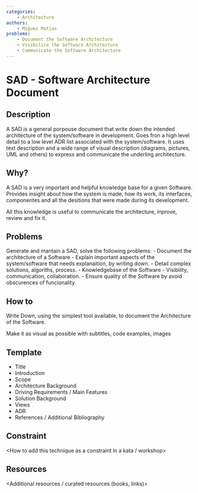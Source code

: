 ```yaml
---
categories:
    - Architecture
authors:
    - Miguez Matias
problems: 
    - Document the Software Architecture
    - Visibilice the Software Architecture
    - Communicate the Software Architecture
---
```


# SAD - Software Architecture Document
## Description
A SAD is a general porpouse document that write down the intended architecture of the system/software in development. Goes fron a high level detail to a low level ADR list associated with the system/software. It uses text description and a wide range of visual description (diagrams, pictures, UML and others) to express and communicate the underling architecture.

## Why?

A SAD is a very important and helpful knowledge base for a given Software. Provides insight about how the system is made, how its work, its interfaces, componentes and all the desitions that were made during its development.

All this knowledge is useful to communicate the architecture, inprove, review and fix it.

## Problems
Generate and mantain a SAD, solve the following problems:
    - Document the architecture of a Software
    - Explain important aspects of the system/software that needs explanaition, by writing down.
    - Detail complex solutions, algoriths, process.
    - Knowledgebase of the Software
    - Visibility, communication, collaboration.
    - Ensure quality of the Software by avoid obscurences of funcionality.

## How to
Write Down, using the simplest tool available, to document the Architecture of the Software.

<Explain how to start>
Make it as visual as possible with subtitles, code examples, images

## Template
    
 - Title
 - Introduction
 - Scope 
 - Architecture Background
 - Driving Requirements / Main Features
 - Solution Background
 - Views
 - ADR
 - References / Additional Bibliography        
    
## Constraint
<How to add this technique as a constraint in a kata / workshop>

## Resources
<Additional resources / curated resources (books, links)>
